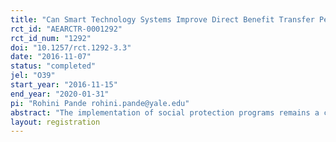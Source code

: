 ```yaml
---
title: "Can Smart Technology Systems Improve Direct Benefit Transfer Performance and Increase Participation? Evidence from MGNREGA in India"
rct_id: "AEARCTR-0001292"
rct_id_num: "1292"
doi: "10.1257/rct.1292-3.3"
date: "2016-11-07"
status: "completed"
jel: "O39"
start_year: "2016-11-15"
end_year: "2020-01-31"
pi: "Rohini Pande rohini.pande@yale.edu"
abstract: "The implementation of social protection programs remains a challenge in developing countries, often to the particular detriment of the most vulnerable intended beneficiaries. We will investigate the potential of a new internet- and mobile-based management and monitoring platform, developed in direct collaboration with the Indian Ministry of Rural Development, to improve the administration of a large government welfare scheme. A randomized control trial across multiple states will be conducted in which we provide the platform to different levels of the bureaucratic hierarchy responsible for program administration. The study will determine the extent to which heightening officials' performance incentives versus lowering their costs of information acquisition is effective, and whether complementarities between the two exist, in reducing payment delays and subsequently improving program uptake. We will additionally examine how impacts are mediated by bureaucrats’ own personality traits."
layout: registration
---
```


